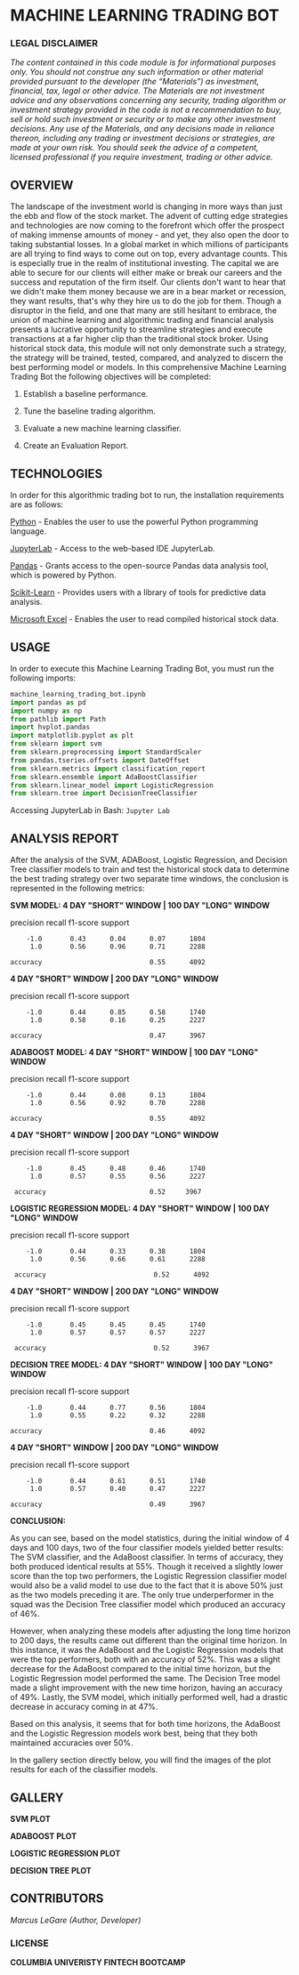 # MACHINE LEARNING TRADING BOT

### LEGAL DISCLAIMER

*The content contained in this code module is for informational purposes only. You should not construe any such information or other material provided pursuant to the developer (the “Materials”) as investment, financial, tax, legal or other advice. The Materials are not investment advice and any observations concerning any security, trading algorithm or investment strategy provided in the code is not a recommendation to buy, sell or hold such investment or security or to make any other investment decisions. Any use of the Materials, and any decisions made in reliance thereon, including any trading or investment decisions or strategies, are made at your own risk. You should seek the advice of a competent, licensed professional if you require investment, trading or other advice.*

## OVERVIEW

The landscape of the investment world is changing in more ways than just the ebb and flow of the stock market. The advent of cutting edge strategies and technologies are now coming to the forefront which offer the prospect of making immense amounts of money - and yet, they also open the door to taking substantial losses. In a global market in which millions of participants are all trying to find ways to come out on top, every advantage counts. This is especially true in the realm of institutional investing. The capital we are able to secure for our clients will either make or break our careers and the success and reputation of the firm itself. Our clients don't want to hear that we didn't make them money because we are in a bear market or recession, they want results, that's why they hire us to do the job for them. Though a disruptor in the field, and one that many are still hesitant to embrace, the union of machine learning and algorithmic trading and financial analysis presents a lucrative opportunity to streamline strategies and execute transactions at a far higher clip than the traditional stock broker. Using historical stock data, this module will not only demonstrate such a strategy, the strategy will be trained, tested, compared, and analyzed to discern the best performing model or models. In this comprehensive Machine Learning Trading Bot the following objectives will be completed:

1. Establish a baseline performance.

2. Tune the baseline trading algorithm.

3. Evaluate a new machine learning classifier.

4. Create an Evaluation Report.



## TECHNOLOGIES

In order for this algorithmic trading bot to run, the installation requirements are as follows:

[Python](https://www.python.org/downloads/) - Enables the user to use the powerful Python programming language.

[JupyterLab](https://jupyter.org/) - Access to the web-based IDE JupyterLab.  

[Pandas](https://pandas.pydata.org/) - Grants access to the open-source Pandas data analysis tool, which is powered by Python.

[Scikit-Learn](https://scikit-learn.org/stable/install.html) - Provides users with a library of tools for predictive data analysis.

[Microsoft Excel](https://www.microsoft.com/en-us/microsoft-365/excel) - Enables the user to read compiled historical stock data.


## USAGE

In order to execute this Machine Learning Trading Bot, you must run the following imports:

```python
machine_learning_trading_bot.ipynb
import pandas as pd
import numpy as np
from pathlib import Path
import hvplot.pandas
import matplotlib.pyplot as plt
from sklearn import svm
from sklearn.preprocessing import StandardScaler
from pandas.tseries.offsets import DateOffset
from sklearn.metrics import classification_report
from sklearn.ensemble import AdaBoostClassifier
from sklearn.linear_model import LogisticRegression
from sklearn.tree import DecisionTreeClassifier
```

Accessing JupyterLab in Bash: `Jupyter Lab`



## ANALYSIS REPORT

After the analysis of the SVM, ADABoost, Logistic Regression, and Decision Tree classifier models to train and test the historical stock data to determine the best trading strategy over two separate time windows, the conclusion is represented in the following metrics:

   
**SVM MODEL: 4 DAY "SHORT" WINDOW | 100 DAY "LONG" WINDOW**

   
   precision    recall  f1-score   support

        -1.0       0.43      0.04      0.07      1804
         1.0       0.56      0.96      0.71      2288

    accuracy                           0.55      4092
   
**4 DAY "SHORT" WINDOW | 200 DAY "LONG" WINDOW**

   
   precision    recall  f1-score   support

        -1.0       0.44      0.85      0.58      1740
         1.0       0.58      0.16      0.25      2227

    accuracy                           0.47      3967

**ADABOOST MODEL: 4 DAY "SHORT" WINDOW | 100 DAY "LONG" WINDOW**

  
  precision    recall  f1-score   support

        -1.0       0.44      0.08      0.13      1804
         1.0       0.56      0.92      0.70      2288

    accuracy                           0.55      4092
   
**4 DAY "SHORT" WINDOW | 200 DAY "LONG" WINDOW**

  
  precision    recall  f1-score   support

        -1.0       0.45      0.48      0.46      1740
         1.0       0.57      0.55      0.56      2227

     accuracy                          0.52     3967


**LOGISTIC REGRESSION MODEL: 4 DAY "SHORT" WINDOW | 100 DAY "LONG" WINDOW**

  
  precision    recall  f1-score   support

        -1.0       0.44      0.33      0.38      1804
         1.0       0.56      0.66      0.61      2288

     accuracy                           0.52      4092
  
**4 DAY "SHORT" WINDOW | 200 DAY "LONG" WINDOW**

  
  precision    recall  f1-score   support

        -1.0       0.45      0.45      0.45      1740
         1.0       0.57      0.57      0.57      2227

     accuracy                           0.52      3967

**DECISION TREE MODEL: 4 DAY "SHORT" WINDOW | 100 DAY "LONG" WINDOW**

  
  precision    recall  f1-score   support

        -1.0       0.44      0.77      0.56      1804
         1.0       0.55      0.22      0.32      2288

    accuracy                           0.46      4092

**4 DAY "SHORT" WINDOW | 200 DAY "LONG" WINDOW**

  
  precision    recall  f1-score   support

        -1.0       0.44      0.61      0.51      1740
         1.0       0.57      0.40      0.47      2227

    accuracy                           0.49      3967


**CONCLUSION:**

As you can see, based on the model statistics, during the initial window of 4 days and 100 days, two of the four classifier models yielded better results: The SVM classifier, and the AdaBoost classifier. In terms of accuracy, they both produced identical results at 55%. Though it received a slightly lower score than the top two performers, the Logistic Regression classifier model would also be a valid model to use due to the fact that it is above 50% just as the two models preceding it are. The only true underperformer in the squad was the Decision Tree classifier model which produced an accuracy of 46%. 

However, when analyzing these models after adjusting the long time horizon to 200 days, the results came out different than the original time horizon. In this instance, it was the AdaBoost and the Logistic Regression models that were the top performers, both with an accuracy of 52%. This was a slight decrease for the AdaBoost compared to the initial time horizon, but the Logistic Regression model performed the same. The Decision Tree model made a slight improvement with the new time horizon, having an accuracy of 49%. Lastly, the SVM model, which initially performed well, had a drastic decrease in accuracy coming in at 47%. 

Based on this analysis, it seems that for both time horizons, the AdaBoost and the Logistic Regression models work best, being that they both maintained accuracies over 50%.

In the gallery section directly below, you will find the images of the plot results for each of the classifier models.



## GALLERY

**SVM PLOT**



**ADABOOST PLOT**



**LOGISTIC REGRESSION PLOT**



**DECISION TREE PLOT**





## CONTRIBUTORS

*Marcus LeGare (Author, Developer)*

### LICENSE

**COLUMBIA UNIVERISTY FINTECH BOOTCAMP**